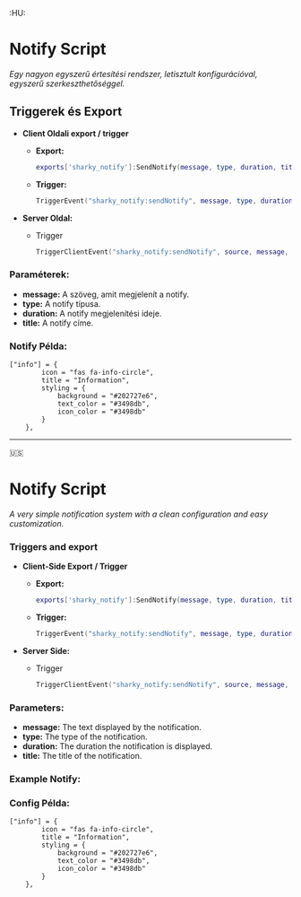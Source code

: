 :HU:
# Notify Script

_Egy nagyon egyszerű értesítési rendszer, letisztult konfigurációval, egyszerű szerkeszthetőséggel._

## Triggerek és Export
- **Client Oldali export / trigger**
  - **Export:**
    ```lua
    exports['sharky_notify']:SendNotify(message, type, duration, title)
    ```
  - **Trigger:**
    ```lua
    TriggerEvent("sharky_notify:sendNotify", message, type, duration, title)
    ```

- **Server Oldal:**
  - Trigger
    ```lua
    TriggerClientEvent("sharky_notify:sendNotify", source, message, type, duration, title)
    ```

### Paraméterek:
- **message:** A szöveg, amit megjelenít a notify.
- **type:** A notify típusa.
- **duration:** A notify megjelenítési ideje.
- **title:** A notify címe.

### Notify Példa:
```
["info"] = {
        icon = "fas fa-info-circle",
        title = "Information",
        styling = {
            background = "#202727e6",
            text_color = "#3498db",
            icon_color = "#3498db"
        }
    },
```

---

:us:  
# Notify Script

_A very simple notification system with a clean configuration and easy customization._

### Triggers and export
- **Client-Side Export / Trigger**
  - **Export:**
    ```lua
    exports['sharky_notify']:SendNotify(message, type, duration, title)
    ```
  - **Trigger:**
    ```lua
    TriggerEvent("sharky_notify:sendNotify", message, type, duration, title)
    ```

- **Server Side:**
  - Trigger
    ```lua
    TriggerClientEvent("sharky_notify:sendNotify", source, message, type, duration, title)
    ```

### Parameters:
- **message:** The text displayed by the notification.
- **type:** The type of the notification.
- **duration:** The duration the notification is displayed.
- **title:** The title of the notification.

### Example Notify:
### Config Példa:
```
["info"] = {
        icon = "fas fa-info-circle",
        title = "Information",
        styling = {
            background = "#202727e6",
            text_color = "#3498db",
            icon_color = "#3498db"
        }
    },
```
